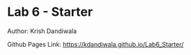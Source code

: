 # Lab 6 - Starter

Author: Krish Dandiwala

Github Pages Link: https://kdandiwala.github.io/Lab6_Starter/
